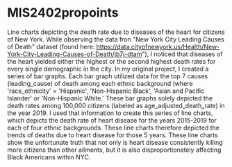 # MIS2402propoints
Line charts depicting the death rate due to diseases of the heart for citizens of New York. 
While observing the data fron "New York City Leading Causes of Death" dataset (found here: https://data.cityofnewyork.us/Health/New-York-City-Leading-Causes-of-Death/jb7j-dtam"), I noticed that diseases of the heart yielded either the highest or the second highest death rates for every single demographic in the city. In my original project, I created a series of bar graphs. Each bar graph utilized data for the top 7 causes (leading_cause) of death among each ethnic background (where 'race_ethnicity' = 'Hispanic', 'Non-Hispanic Black', 'Asian and Pacific Islander' or 'Non-Hispanic White.' These bar graphs solely depicted the death rates among 100,000 citizens (labeled as age_adjusted_death_rate) in the year 2019. I used that information to create this series of line charts, which depicts the death rate of heart disease for the years 2015-2019 for each of four ethnic backgrounds. These line charts therefore depicted the trends of deaths due to heart disease for those 5 years. These line charts show the unfortunate truth that not only is heart disease consistently killing more citizens than other ailments, but it is also disproportionately affecting Black Americans within NYC. 
